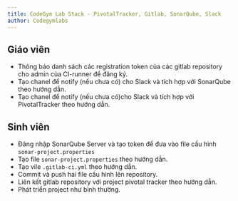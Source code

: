 ```yaml
---
title: CodeGym Lab Stack - PivotalTracker, Gitlab, SonarQube, Slack
author: Codegymlabs
---
```


## Giáo viên

- Thông báo danh sách các registration token của các gitlab repository cho admin của 
CI-runner để đăng ký.
- Tạo chanel để notify (nếu chưa có) cho Slack và tích hợp với SonarQube theo hướng dẫn.
- Tạo chanel để notify (nếu chưa có)cho Slack và tích hợp với PivotalTracker theo hướng dẫn.

## Sinh viên

- Đăng nhập SonarQube Server và tạo token để đưa vào file cấu hình `sonar-project.properties`
- Tạo file `sonar-project.properties` theo hướng dẫn.
- Tạo vile `.gitlab-ci.yml` theo hướng dẫn.
- Commit và push hai file cấu hình lên repository.
- Liên kết gitlab repository với project pivotal tracker theo hướng dẫn.
- Phát triển project như bình thường.
